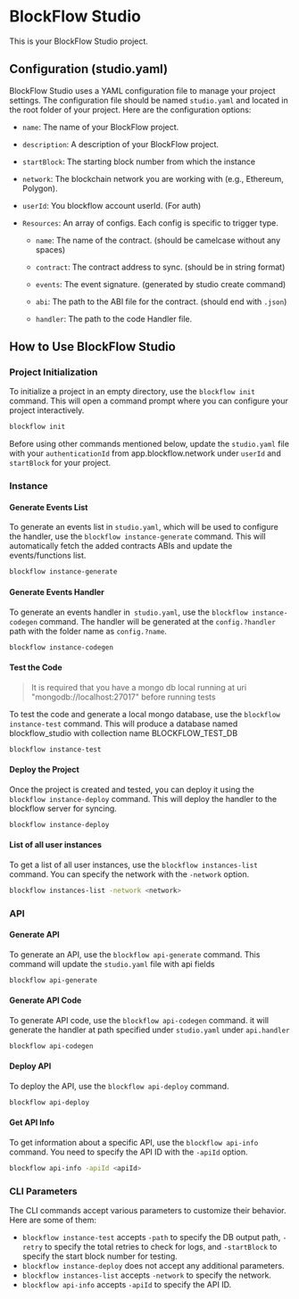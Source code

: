 # BlockFlow Studio

This is your BlockFlow Studio project.

## Configuration (studio.yaml)

BlockFlow Studio uses a YAML configuration file to manage your project settings. The configuration file should be named `studio.yaml` and located in the root folder of your project. Here are the configuration options:

- `name`: The name of your BlockFlow project.

- `description`: A description of your BlockFlow project.

- `startBlock`: The starting block number from which the instance

- `network`: The blockchain network you are working with (e.g., Ethereum, Polygon).

- `userId`: You blockflow account userId. (For auth)

- `Resources`: An array of configs. Each config is specific to trigger type.

  - `name`: The name of the contract. (should be camelcase without any spaces)

  - `contract`: The contract address to sync. (should be in string format)

  - `events`: The event signature. (generated by studio create command)

  - `abi`: The path to the ABI file for the contract. (should end with `.json`)

  - `handler`: The path to the code Handler file.

## How to Use BlockFlow Studio

### Project Initialization

To initialize a project in an empty directory, use the `blockflow init` command. This will open a command prompt where you can configure your project interactively.

```bash
blockflow init
```

Before using other commands mentioned below, update the `studio.yaml` file with your `authenticationId` from app.blockflow.network under `userId` and `startBlock` for your project.

### Instance

#### Generate Events List

To generate an events list in `studio.yaml`, which will be used to configure the handler, use the `blockflow instance-generate` command. This will automatically fetch the added contracts ABIs and update the events/functions list.

```bash
blockflow instance-generate
```

#### Generate Events Handler

To generate an events handler in` studio.yaml`, use the `blockflow instance-codegen` command. The handler will be generated at the `config.?handler` path with the folder name as `config.?name`.

```bash
blockflow instance-codegen
```

#### Test the Code

> It is required that you have a mongo db local running at uri "mongodb://localhost:27017" before running tests

To test the code and generate a local mongo database, use the `blockflow instance-test` command. This will produce a database named blockflow_studio with collection name BLOCKFLOW_TEST_DB

```bash
blockflow instance-test
```

#### Deploy the Project

Once the project is created and tested, you can deploy it using the `blockflow instance-deploy` command. This will deploy the handler to the blockflow server for syncing.

```bash
blockflow instance-deploy
```

#### List of all user instances

To get a list of all user instances, use the `blockflow instances-list` command. You can specify the network with the `-network` option.

```bash
blockflow instances-list -network <network>
```

### API

#### Generate API

To generate an API, use the `blockflow api-generate` command. This command will update the `studio.yaml` file with api fields

```bash
blockflow api-generate
```

#### Generate API Code

To generate API code, use the `blockflow api-codegen` command.
it will generate the handler at path specified under `studio.yaml` under `api.handler`

```bash
blockflow api-codegen
```

#### Deploy API

To deploy the API, use the `blockflow api-deploy` command.

```bash
blockflow api-deploy
```

#### Get API Info

To get information about a specific API, use the `blockflow api-info` command. You need to specify the API ID with the `-apiId` option.

```bash
blockflow api-info -apiId <apiId>
```

### CLI Parameters

The CLI commands accept various parameters to customize their behavior. Here are some of them:

<!-- - `blockflow instance-codegen` accepts a `-force` option to force generate handlers. -->

- `blockflow instance-test` accepts `-path` to specify the DB output path, `-retry` to specify the total retries to check for logs, and `-startBlock` to specify the start block number for testing.
- `blockflow instance-deploy` does not accept any additional parameters.
- `blockflow instances-list` accepts `-network` to specify the network.
- `blockflow api-info` accepts `-apiId` to specify the API ID.
